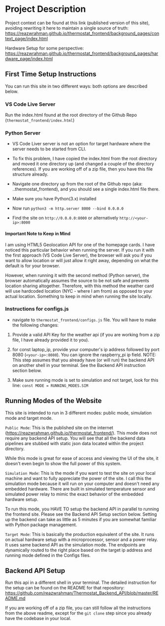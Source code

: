 # Project Description

Project context can be found at this link (published version of this site), 
avoiding rewriting it here to maintain a single source of truth:  
https://reazwrahman.github.io/thermostat_frontend/background_pages/context_page/index.html  

Hardware Setup for some perspective: https://reazwrahman.github.io/thermostat_frontend/background_pages/hardware_page/index.html 

## First Time Setup Instructions    

You can run this site in two different ways: both options are described below.

### VS Code Live Server  

Run the index.html found at the root directory of the Github Repo (```thermostat_frontend/index.html```)

### Python Server  

- VS Code Liver server is not an option for target hardware where the server 
needs to be started from CLI.

- To fix this problem, I have copied the index.html from the root directory and moved it one directory up (and changed a couple of the directory references). 
If you are working off of a zip file, then you have this file structure already.

- Navigate one directory up from the root of the Github repo (aka: ..thermostat_frontend), and you should see a single index.html file there. 

- Make sure you have Python(3.x) installed 

- Now run ```python3 -m http.server 8000 --bind 0.0.0.0 ```

- Find the site on ```http://0.0.0.0:8000``` or alternatively 
```http://<your-ip>:8000```

#### Important Note to Keep in Mind

I am using HTML5 Geolocation API for one of the homepage cards. I have noticed this particular behavior when running the server. If you run it with the first approach (VS Code Live Server), the browser will ask you if you want to allow location or will just allow it right away, depending on what the default is for your browser. 

However, when running it with the second method (Python server), the browser automatically assumes the source to be not safe and prevents location sharing altogether. Therefore, with this method the weather card will use hardcoded location (NYC - where I am from) as opposed to your actual location. Something to keep in mind when running the site locally. 

### Instructions for configs.js  

- navigate to ```thermostat_frontend/configs.js``` file. You will have to make the following changes: 

1) Provide a valid API Key for the weather api (if you are working from a zip file, I have already provided it to you). 

2) for const laptop_ip, provide your computer's ip address followed by 
port 8080 (```<your-ip>:8080```). You can ignore the 
raspberry_pi ip field. 
NOTE: This step assumes that you already have (or will run) the backend API on another shell in your terminal. See the Backend API instruction section below.

3) Make sure running mode is set to simulation and not target, look for this line: ```const MODE = RUNNING_MODES.SIM```


## Running Modes of the Website

This site is intended to run in 3 different modes: public mode, simulation mode and target mode. 

```Public Mode```: This is the published site on the internet (https://reazwrahman.github.io/thermostat_frontend/). This mode does not require any backend API setup. You will see that all the backend data pipelines are stubbed with static
json data located within the project directory. 

While this mode is great for ease of access and viewing the UI of the site,
it doesn't even begin to show the full power of this system. 

```Simulation Mode```: This is the mode if you want to test the site on your local machine and want to fully appreciate the power of the site. I call this the simulation mode because it will run on your computer and doesn't need any 
embedded hardware. There are built in simulated temperature sensor and simulated power relay to mimic the exact behavior of the embedded hardware setup. 

To run this mode, you HAVE TO setup the backend API in parallel to running the
frontend site. Please see the Backend API Setup section below. Setting up the backend can take as little as 5 minutes if you are somewhat familiar with Python package management.  

```Target Mode```: This is basically the production equivalent of the site. It runs on actual hardware setup with a microprocessor, sensor and a power relay. It uses same backend API as the simulation mode. The endpoints are dynamically routed to the right place based on the target ip address and running mode defined in the Configs files.  


## Backend API Setup 

Run this api in a different shell in your terminal. The detailed instruction for the setup can be found on the README for that repository: https://github.com/reazwrahman/Thermostat_Backend_API/blob/master/README.md 

If you are working off of a zip file, you can still follow all the instructions from the above readme, except for the ```git clone``` step since you already have the codebase in your local. 